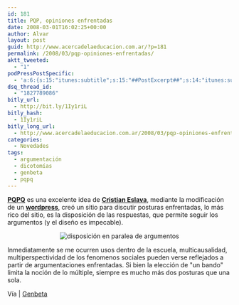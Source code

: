 ```yaml
---
id: 181
title: PQP, opiniones enfrentadas
date: 2008-03-01T16:02:25+00:00
author: Alvar
layout: post
guid: http://www.acercadelaeducacion.com.ar/?p=181
permalink: /2008/03/pqp-opiniones-enfrentadas/
aktt_tweeted:
  - "1"
podPressPostSpecific:
  - 'a:6:{s:15:"itunes:subtitle";s:15:"##PostExcerpt##";s:14:"itunes:summary";s:15:"##PostExcerpt##";s:15:"itunes:keywords";s:17:"##WordPressCats##";s:13:"itunes:author";s:10:"##Global##";s:15:"itunes:explicit";s:7:"Default";s:12:"itunes:block";s:7:"Default";}'
dsq_thread_id:
  - "1827789086"
bitly_url:
  - http://bit.ly/1Iy1riL
bitly_hash:
  - 1Iy1riL
bitly_long_url:
  - http://www.acercadelaeducacion.com.ar/2008/03/pqp-opiniones-enfrentadas/
categories:
  - Novedades
tags:
  - argumentación
  - dicotomías
  - genbeta
  - pqpq
---
```

<strong><a href="http://pqpq.es/" title="pqp">PQPQ</a></strong> es una excelente idea de <strong><a href="http://ceslava.com/">Cristian Eslava</a></strong>, mediante la modificación de un <strong><a href="http://www.wordpress.org">wordpress</a></strong>, creó un sitio para discutir posturas enfrentadas, lo más rico del sitio, es la disposición de las respuestas, que permite seguir los argumentos (y el diseño es impecable).
<p style="text-align: center"><img src="http://farm4.static.flickr.com/3241/2301918519_37dd96e59e.jpg" alt="disposición en paralea de argumentos" /></p>
Inmediatamente se me ocurren usos dentro de la escuela, multicausalidad, multiperspectividad de los fenomenos sociales pueden verse reflejados  a partir de argumentaciones enfrentadas. Si bien la elección de "un bando" limita la noción de lo múltiple, siempre es mucho más dos posturas que una sola.

Vía | <a href="http://www.genbeta.com/trackback/pqp-opiniones-enfrentadas-en-diferentes-temas" title="genbeta">Genbeta</a>